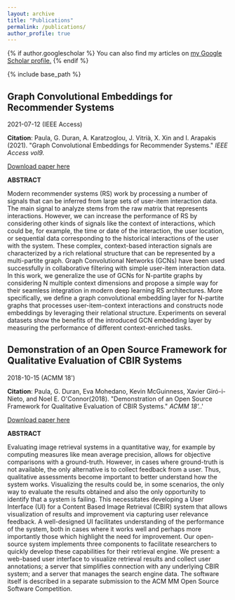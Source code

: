 ```yaml
---
layout: archive
title: "Publications"
permalink: /publications/
author_profile: true
---
```


{% if author.googlescholar %}
  You can also find my articles on <u><a href="{{author.googlescholar}}">my Google Scholar profile</a>.</u>
{% endif %}

{% include base_path %}


## Graph Convolutional Embeddings for Recommender Systems

2021-07-12 (IEEE Access)

**Citation**: Paula, G. Duran, A. Karatzoglou, J. Vitrià, X. Xin and I. Arapakis (2021). &quot;Graph Convolutional Embeddings for Recommender Systems.&quot; <i>IEEE Access vol9.</i>

[Download paper here](https://ieeexplore.ieee.org/abstract/document/9481221)

**ABSTRACT**

Modern recommender systems (RS) work by processing a number of signals that can be inferred from large sets of user-item interaction data. The main signal to analyze stems from the raw matrix that represents interactions. However, we can increase the performance of RS by considering other kinds of signals like the context of interactions, which could be, for example, the time or date of the interaction, the user location, or sequential data corresponding to the historical interactions of the user with the system. These complex, context-based interaction signals are characterized by a rich relational structure that can be represented by a multi-partite graph. Graph Convolutional Networks (GCNs) have been used successfully in collaborative filtering with simple user-item interaction data. In this work, we generalize the use of GCNs for N-partite graphs by considering N multiple context dimensions and propose a simple way for their seamless integration in modern deep learning RS architectures. More specifically, we define a graph convolutional embedding layer for N-partite graphs that processes user-item-context interactions and constructs node embeddings by leveraging their relational structure. Experiments on several datasets show the benefits of the introduced GCN embedding layer by measuring the performance of different context-enriched tasks.



## Demonstration of an Open Source Framework for Qualitative Evaluation of CBIR Systems


2018-10-15 (ACMM 18')

**Citation**: Paula, G. Duran, Eva Mohedano, Kevin McGuinness, Xavier Giró-i-Nieto, and Noel E. O'Connor(2018). &quot;Demonstration of an Open Source Framework for Qualitative Evaluation of CBIR Systems.&quot; <i>ACMM 18'.</i>.'

[Download paper here](https://dl.acm.org/doi/abs/10.1145/3240508.3241395)

**ABSTRACT**

Evaluating image retrieval systems in a quantitative way, for example by computing measures like mean average precision, allows for objective comparisons with a ground-truth. However, in cases where ground-truth is not available, the only alternative is to collect feedback from a user. Thus, qualitative assessments become important to better understand how the system works. Visualizing the results could be, in some scenarios, the only way to evaluate the results obtained and also the only opportunity to identify that a system is failing. This necessitates developing a User Interface (UI) for a Content Based Image Retrieval (CBIR) system that allows visualization of results and improvement via capturing user relevance feedback. A well-designed UI facilitates understanding of the performance of the system, both in cases where it works well and perhaps more importantly those which highlight the need for improvement. Our open-source system implements three components to facilitate researchers to quickly develop these capabilities for their retrieval engine. We present: a web-based user interface to visualize retrieval results and collect user annotations; a server that simplifies connection with any underlying CBIR system; and a server that manages the search engine data. The software itself is described in a separate submission to the ACM MM Open Source Software Competition.
